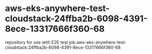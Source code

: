 # aws-eks-anywhere-test-cloudstack-24ffba2b-6098-4391-8ece-13317666f360-68
repository for use with E2E test job aws-eks-anywhere-test-cloudstack:24ffba2b-6098-4391-8ece-13317666f360-68
